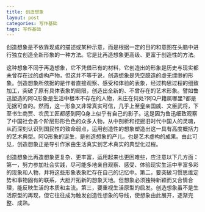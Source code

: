 ```yaml
---
title: 创造想象
layout: post
categories: 写作基础
tags: 写作基础
---
```


创造想象是不依靠现成的描述或某种示意，而是根据一定的目的和意图在头脑中进行独立创造全新形象的一种方法。它是比再造想象更高级、更富于创造性的方法。

这种想象不同于再造想象，它不凭借已有的材料，它创造出的形象是历史与现实都未曾存在过的虚构产物，但这并不等于说，创造想象是凭空臆造的虚无缥缈的形象。创造想象所依据的是作者直接观察、感受和体验的表象，经过构思过程的细致加工，突破了原有具体表象的局限，创造出全新的、不曾存在的艺术形象。譬如鲁迅塑造的阿Q形象是生活中根本不存在的人物，未庄在何处?阿Q户籍属哪里?都是无据可查的。然而，这一形象又非常真实可信，几乎上至皇亲国戚、文臣武将，下至书生商贾、农民工匠都感到阿Q身上似乎有自己的影子。这是因为鲁迅细致观察了中国社会各个阶层形形色色的众多人物，从中剖析和挖掘旧时代中国人的灵魂，从而深刻认识到国民性的致命弱点，运用创造性的想象塑造出这一具有高度概括力的艺术典型。阿Q形象的诞生，是创造想象的产儿，也是艺术虚构的成果。由此可见，创造想象正是导引作家由生活真实到艺术真实的典型化过程。

创造想象比再造想象更复杂、更丰富，运用起来也更困难些，应注意以下几方面：第一，努力参加社会实践，尽可能多地亲自观察、感受、体验现实生活中丰富多彩的现象和人物，并将这些形象表象贮存在自己的记忆中。第二，要突破习惯思维定势和事物固有的联系，大胆开拓新的想象天地。但想象必须独特新颖而又合情合理，能反映生活的本质和主流。第三，要重视生活原型的启发。创造想象虽不是生活原型的再现，但它往往成为触发创造性想象的导线，使想象由此展开，逐渐完整、成熟。 